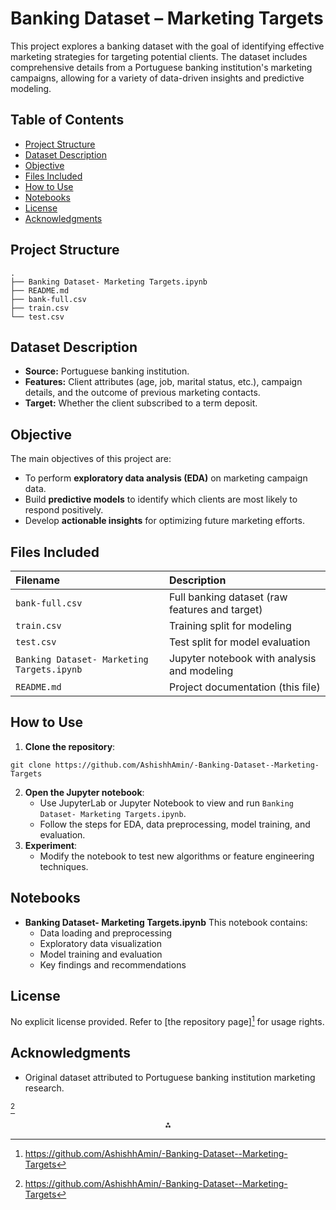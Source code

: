 

# Banking Dataset – Marketing Targets

This project explores a banking dataset with the goal of identifying effective marketing strategies for targeting potential clients. The dataset includes comprehensive details from a Portuguese banking institution's marketing campaigns, allowing for a variety of data-driven insights and predictive modeling.

## Table of Contents

- [Project Structure](#project-structure)
- [Dataset Description](#dataset-description)
- [Objective](#objective)
- [Files Included](#files-included)
- [How to Use](#how-to-use)
- [Notebooks](#notebooks)
- [License](#license)
- [Acknowledgments](#acknowledgments)


## Project Structure

```
.
├── Banking Dataset- Marketing Targets.ipynb
├── README.md
├── bank-full.csv
├── train.csv
└── test.csv
```


## Dataset Description

- **Source:** Portuguese banking institution.
- **Features:** Client attributes (age, job, marital status, etc.), campaign details, and the outcome of previous marketing contacts.
- **Target:** Whether the client subscribed to a term deposit.


## Objective

The main objectives of this project are:

- To perform **exploratory data analysis (EDA)** on marketing campaign data.
- Build **predictive models** to identify which clients are most likely to respond positively.
- Develop **actionable insights** for optimizing future marketing efforts.


## Files Included

| Filename | Description |
| :-- | :-- |
| `bank-full.csv` | Full banking dataset (raw features and target) |
| `train.csv` | Training split for modeling |
| `test.csv` | Test split for model evaluation |
| `Banking Dataset- Marketing Targets.ipynb` | Jupyter notebook with analysis and modeling |
| `README.md` | Project documentation (this file) |

## How to Use

1. **Clone the repository**:

```
git clone https://github.com/AshishhAmin/-Banking-Dataset--Marketing-Targets
```

2. **Open the Jupyter notebook**:
    - Use JupyterLab or Jupyter Notebook to view and run `Banking Dataset- Marketing Targets.ipynb`.
    - Follow the steps for EDA, data preprocessing, model training, and evaluation.
3. **Experiment**:
    - Modify the notebook to test new algorithms or feature engineering techniques.

## Notebooks

- **Banking Dataset- Marketing Targets.ipynb**
This notebook contains:
    - Data loading and preprocessing
    - Exploratory data visualization
    - Model training and evaluation
    - Key findings and recommendations


## License

No explicit license provided. Refer to [the repository page][^1] for usage rights.

## Acknowledgments

- Original dataset attributed to Portuguese banking institution marketing research.

[^1]

<div style="text-align: center">⁂</div>

[^1]: https://github.com/AshishhAmin/-Banking-Dataset--Marketing-Targets

